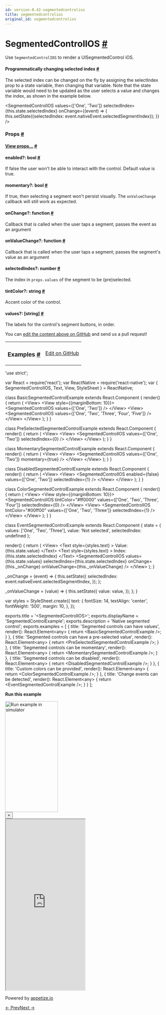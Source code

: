 ```yaml
---
id: version-0.42-segmentedcontrolios
title: segmentedcontrolios
original_id: segmentedcontrolios
---
```

<a id="content"></a><h1><a class="anchor" name="segmentedcontrolios"></a>SegmentedControlIOS <a class="hash-link" href="docs/segmentedcontrolios.html#segmentedcontrolios">#</a></h1><div><div><p>Use <code>SegmentedControlIOS</code> to render a UISegmentedControl iOS.</p><h4><a class="anchor" name="programmatically-changing-selected-index"></a>Programmatically changing selected index <a class="hash-link" href="docs/segmentedcontrolios.html#programmatically-changing-selected-index">#</a></h4><p>The selected index can be changed on the fly by assigning the
selectIndex prop to a state variable, then changing that variable.
Note that the state variable would need to be updated as the user
selects a value and changes the index, as shown in the example below.</p><div class="prism language-javascript">&lt;SegmentedControlIOS
  values<span class="token operator">=</span><span class="token punctuation">{</span><span class="token punctuation">[</span><span class="token string">'One'</span><span class="token punctuation">,</span> <span class="token string">'Two'</span><span class="token punctuation">]</span><span class="token punctuation">}</span>
  selectedIndex<span class="token operator">=</span><span class="token punctuation">{</span><span class="token keyword">this</span><span class="token punctuation">.</span>state<span class="token punctuation">.</span>selectedIndex<span class="token punctuation">}</span>
  onChange<span class="token operator">=</span><span class="token punctuation">{</span><span class="token punctuation">(</span>event<span class="token punctuation">)</span> <span class="token operator">=</span><span class="token operator">&gt;</span> <span class="token punctuation">{</span>
    <span class="token keyword">this</span><span class="token punctuation">.</span><span class="token function">setState<span class="token punctuation">(</span></span><span class="token punctuation">{</span>selectedIndex<span class="token punctuation">:</span> event<span class="token punctuation">.</span>nativeEvent<span class="token punctuation">.</span>selectedSegmentIndex<span class="token punctuation">}</span><span class="token punctuation">)</span><span class="token punctuation">;</span>
  <span class="token punctuation">}</span><span class="token punctuation">}</span>
<span class="token operator">/</span><span class="token operator">&gt;</span></div></div><h3><a class="anchor" name="props"></a>Props <a class="hash-link" href="docs/segmentedcontrolios.html#props">#</a></h3><div class="props"><div class="prop"><h4 class="propTitle"><a class="anchor" name="view"></a><a href="docs/view.html#props">View props...</a> <a class="hash-link" href="docs/segmentedcontrolios.html#view">#</a></h4></div><div class="prop"><h4 class="propTitle"><a class="anchor" name="enabled"></a>enabled?: <span class="propType">bool</span> <a class="hash-link" href="docs/segmentedcontrolios.html#enabled">#</a></h4><div><p>If false the user won't be able to interact with the control.
Default value is true.</p></div></div><div class="prop"><h4 class="propTitle"><a class="anchor" name="momentary"></a>momentary?: <span class="propType">bool</span> <a class="hash-link" href="docs/segmentedcontrolios.html#momentary">#</a></h4><div><p>If true, then selecting a segment won't persist visually.
The <code>onValueChange</code> callback will still work as expected.</p></div></div><div class="prop"><h4 class="propTitle"><a class="anchor" name="onchange"></a>onChange?: <span class="propType">function</span> <a class="hash-link" href="docs/segmentedcontrolios.html#onchange">#</a></h4><div><p>Callback that is called when the user taps a segment;
passes the event as an argument</p></div></div><div class="prop"><h4 class="propTitle"><a class="anchor" name="onvaluechange"></a>onValueChange?: <span class="propType">function</span> <a class="hash-link" href="docs/segmentedcontrolios.html#onvaluechange">#</a></h4><div><p>Callback that is called when the user taps a segment;
passes the segment's value as an argument</p></div></div><div class="prop"><h4 class="propTitle"><a class="anchor" name="selectedindex"></a>selectedIndex?: <span class="propType">number</span> <a class="hash-link" href="docs/segmentedcontrolios.html#selectedindex">#</a></h4><div><p>The index in <code>props.values</code> of the segment to be (pre)selected.</p></div></div><div class="prop"><h4 class="propTitle"><a class="anchor" name="tintcolor"></a>tintColor?: <span class="propType">string</span> <a class="hash-link" href="docs/segmentedcontrolios.html#tintcolor">#</a></h4><div><p>Accent color of the control.</p></div></div><div class="prop"><h4 class="propTitle"><a class="anchor" name="values"></a>values?: <span class="propType"><span>[string]</span></span> <a class="hash-link" href="docs/segmentedcontrolios.html#values">#</a></h4><div><p>The labels for the control's segment buttons, in order.</p></div></div></div></div><p class="edit-page-block">You can <a target="_blank" href="https://github.com/facebook/react-native/blob/master/Libraries/Components/SegmentedControlIOS/SegmentedControlIOS.ios.js">edit the content above on GitHub</a> and send us a pull request!</p><div><div><table width="100%"><tbody><tr><td><h3><a class="anchor" name="examples"></a>Examples <a class="hash-link" href="docs/segmentedcontrolios.html#examples">#</a></h3></td><td style="text-align:right;"><a target="_blank" href="https://github.com/facebook/react-native/blob/master/Examples/UIExplorer/js/SegmentedControlIOSExample.js">Edit on GitHub</a></td></tr></tbody></table><div class="example-container"><div class="prism language-javascript"><span class="token string">'use strict'</span><span class="token punctuation">;</span>

<span class="token keyword">var</span> React <span class="token operator">=</span> <span class="token function">require<span class="token punctuation">(</span></span><span class="token string">'react'</span><span class="token punctuation">)</span><span class="token punctuation">;</span>
<span class="token keyword">var</span> ReactNative <span class="token operator">=</span> <span class="token function">require<span class="token punctuation">(</span></span><span class="token string">'react-native'</span><span class="token punctuation">)</span><span class="token punctuation">;</span>
<span class="token keyword">var</span> <span class="token punctuation">{</span>
  SegmentedControlIOS<span class="token punctuation">,</span>
  Text<span class="token punctuation">,</span>
  View<span class="token punctuation">,</span>
  StyleSheet
<span class="token punctuation">}</span> <span class="token operator">=</span> ReactNative<span class="token punctuation">;</span>

class <span class="token class-name">BasicSegmentedControlExample</span> extends <span class="token class-name">React<span class="token punctuation">.</span>Component</span> <span class="token punctuation">{</span>
  <span class="token function">render<span class="token punctuation">(</span></span><span class="token punctuation">)</span> <span class="token punctuation">{</span>
    <span class="token keyword">return</span> <span class="token punctuation">(</span>
      &lt;View<span class="token operator">&gt;</span>
        &lt;View style<span class="token operator">=</span><span class="token punctuation">{</span><span class="token punctuation">{</span>marginBottom<span class="token punctuation">:</span> <span class="token number">10</span><span class="token punctuation">}</span><span class="token punctuation">}</span><span class="token operator">&gt;</span>
          &lt;SegmentedControlIOS values<span class="token operator">=</span><span class="token punctuation">{</span><span class="token punctuation">[</span><span class="token string">'One'</span><span class="token punctuation">,</span> <span class="token string">'Two'</span><span class="token punctuation">]</span><span class="token punctuation">}</span> <span class="token operator">/</span><span class="token operator">&gt;</span>
        &lt;<span class="token operator">/</span>View<span class="token operator">&gt;</span>
        &lt;View<span class="token operator">&gt;</span>
          &lt;SegmentedControlIOS values<span class="token operator">=</span><span class="token punctuation">{</span><span class="token punctuation">[</span><span class="token string">'One'</span><span class="token punctuation">,</span> <span class="token string">'Two'</span><span class="token punctuation">,</span> <span class="token string">'Three'</span><span class="token punctuation">,</span> <span class="token string">'Four'</span><span class="token punctuation">,</span> <span class="token string">'Five'</span><span class="token punctuation">]</span><span class="token punctuation">}</span> <span class="token operator">/</span><span class="token operator">&gt;</span>
        &lt;<span class="token operator">/</span>View<span class="token operator">&gt;</span>
      &lt;<span class="token operator">/</span>View<span class="token operator">&gt;</span>
    <span class="token punctuation">)</span><span class="token punctuation">;</span>
  <span class="token punctuation">}</span>
<span class="token punctuation">}</span>

class <span class="token class-name">PreSelectedSegmentedControlExample</span> extends <span class="token class-name">React<span class="token punctuation">.</span>Component</span> <span class="token punctuation">{</span>
  <span class="token function">render<span class="token punctuation">(</span></span><span class="token punctuation">)</span> <span class="token punctuation">{</span>
    <span class="token keyword">return</span> <span class="token punctuation">(</span>
      &lt;View<span class="token operator">&gt;</span>
        &lt;View<span class="token operator">&gt;</span>
          &lt;SegmentedControlIOS values<span class="token operator">=</span><span class="token punctuation">{</span><span class="token punctuation">[</span><span class="token string">'One'</span><span class="token punctuation">,</span> <span class="token string">'Two'</span><span class="token punctuation">]</span><span class="token punctuation">}</span> selectedIndex<span class="token operator">=</span><span class="token punctuation">{</span><span class="token number">0</span><span class="token punctuation">}</span> <span class="token operator">/</span><span class="token operator">&gt;</span>
        &lt;<span class="token operator">/</span>View<span class="token operator">&gt;</span>
      &lt;<span class="token operator">/</span>View<span class="token operator">&gt;</span>
    <span class="token punctuation">)</span><span class="token punctuation">;</span>
  <span class="token punctuation">}</span>
<span class="token punctuation">}</span>

class <span class="token class-name">MomentarySegmentedControlExample</span> extends <span class="token class-name">React<span class="token punctuation">.</span>Component</span> <span class="token punctuation">{</span>
  <span class="token function">render<span class="token punctuation">(</span></span><span class="token punctuation">)</span> <span class="token punctuation">{</span>
    <span class="token keyword">return</span> <span class="token punctuation">(</span>
      &lt;View<span class="token operator">&gt;</span>
        &lt;View<span class="token operator">&gt;</span>
          &lt;SegmentedControlIOS values<span class="token operator">=</span><span class="token punctuation">{</span><span class="token punctuation">[</span><span class="token string">'One'</span><span class="token punctuation">,</span> <span class="token string">'Two'</span><span class="token punctuation">]</span><span class="token punctuation">}</span> momentary<span class="token operator">=</span><span class="token punctuation">{</span><span class="token boolean">true</span><span class="token punctuation">}</span> <span class="token operator">/</span><span class="token operator">&gt;</span>
        &lt;<span class="token operator">/</span>View<span class="token operator">&gt;</span>
      &lt;<span class="token operator">/</span>View<span class="token operator">&gt;</span>
    <span class="token punctuation">)</span><span class="token punctuation">;</span>
  <span class="token punctuation">}</span>
<span class="token punctuation">}</span>

class <span class="token class-name">DisabledSegmentedControlExample</span> extends <span class="token class-name">React<span class="token punctuation">.</span>Component</span> <span class="token punctuation">{</span>
  <span class="token function">render<span class="token punctuation">(</span></span><span class="token punctuation">)</span> <span class="token punctuation">{</span>
    <span class="token keyword">return</span> <span class="token punctuation">(</span>
      &lt;View<span class="token operator">&gt;</span>
        &lt;View<span class="token operator">&gt;</span>
          &lt;SegmentedControlIOS enabled<span class="token operator">=</span><span class="token punctuation">{</span><span class="token boolean">false</span><span class="token punctuation">}</span> values<span class="token operator">=</span><span class="token punctuation">{</span><span class="token punctuation">[</span><span class="token string">'One'</span><span class="token punctuation">,</span> <span class="token string">'Two'</span><span class="token punctuation">]</span><span class="token punctuation">}</span> selectedIndex<span class="token operator">=</span><span class="token punctuation">{</span><span class="token number">1</span><span class="token punctuation">}</span> <span class="token operator">/</span><span class="token operator">&gt;</span>
        &lt;<span class="token operator">/</span>View<span class="token operator">&gt;</span>
      &lt;<span class="token operator">/</span>View<span class="token operator">&gt;</span>
    <span class="token punctuation">)</span><span class="token punctuation">;</span>
  <span class="token punctuation">}</span>
<span class="token punctuation">}</span>

class <span class="token class-name">ColorSegmentedControlExample</span> extends <span class="token class-name">React<span class="token punctuation">.</span>Component</span> <span class="token punctuation">{</span>
  <span class="token function">render<span class="token punctuation">(</span></span><span class="token punctuation">)</span> <span class="token punctuation">{</span>
    <span class="token keyword">return</span> <span class="token punctuation">(</span>
      &lt;View<span class="token operator">&gt;</span>
        &lt;View style<span class="token operator">=</span><span class="token punctuation">{</span><span class="token punctuation">{</span>marginBottom<span class="token punctuation">:</span> <span class="token number">10</span><span class="token punctuation">}</span><span class="token punctuation">}</span><span class="token operator">&gt;</span>
          &lt;SegmentedControlIOS tintColor<span class="token operator">=</span><span class="token string">"#ff0000"</span> values<span class="token operator">=</span><span class="token punctuation">{</span><span class="token punctuation">[</span><span class="token string">'One'</span><span class="token punctuation">,</span> <span class="token string">'Two'</span><span class="token punctuation">,</span> <span class="token string">'Three'</span><span class="token punctuation">,</span> <span class="token string">'Four'</span><span class="token punctuation">]</span><span class="token punctuation">}</span> selectedIndex<span class="token operator">=</span><span class="token punctuation">{</span><span class="token number">0</span><span class="token punctuation">}</span> <span class="token operator">/</span><span class="token operator">&gt;</span>
        &lt;<span class="token operator">/</span>View<span class="token operator">&gt;</span>
        &lt;View<span class="token operator">&gt;</span>
          &lt;SegmentedControlIOS tintColor<span class="token operator">=</span><span class="token string">"#00ff00"</span> values<span class="token operator">=</span><span class="token punctuation">{</span><span class="token punctuation">[</span><span class="token string">'One'</span><span class="token punctuation">,</span> <span class="token string">'Two'</span><span class="token punctuation">,</span> <span class="token string">'Three'</span><span class="token punctuation">]</span><span class="token punctuation">}</span> selectedIndex<span class="token operator">=</span><span class="token punctuation">{</span><span class="token number">1</span><span class="token punctuation">}</span> <span class="token operator">/</span><span class="token operator">&gt;</span>
        &lt;<span class="token operator">/</span>View<span class="token operator">&gt;</span>
      &lt;<span class="token operator">/</span>View<span class="token operator">&gt;</span>
    <span class="token punctuation">)</span><span class="token punctuation">;</span>
  <span class="token punctuation">}</span>
<span class="token punctuation">}</span>

class <span class="token class-name">EventSegmentedControlExample</span> extends <span class="token class-name">React<span class="token punctuation">.</span>Component</span> <span class="token punctuation">{</span>
  state <span class="token operator">=</span> <span class="token punctuation">{</span>
    values<span class="token punctuation">:</span> <span class="token punctuation">[</span><span class="token string">'One'</span><span class="token punctuation">,</span> <span class="token string">'Two'</span><span class="token punctuation">,</span> <span class="token string">'Three'</span><span class="token punctuation">]</span><span class="token punctuation">,</span>
    value<span class="token punctuation">:</span> <span class="token string">'Not selected'</span><span class="token punctuation">,</span>
    selectedIndex<span class="token punctuation">:</span> undefined
  <span class="token punctuation">}</span><span class="token punctuation">;</span>

  <span class="token function">render<span class="token punctuation">(</span></span><span class="token punctuation">)</span> <span class="token punctuation">{</span>
    <span class="token keyword">return</span> <span class="token punctuation">(</span>
      &lt;View<span class="token operator">&gt;</span>
        &lt;Text style<span class="token operator">=</span><span class="token punctuation">{</span>styles<span class="token punctuation">.</span>text<span class="token punctuation">}</span> <span class="token operator">&gt;</span>
          Value<span class="token punctuation">:</span> <span class="token punctuation">{</span><span class="token keyword">this</span><span class="token punctuation">.</span>state<span class="token punctuation">.</span>value<span class="token punctuation">}</span>
        &lt;<span class="token operator">/</span>Text<span class="token operator">&gt;</span>
        &lt;Text style<span class="token operator">=</span><span class="token punctuation">{</span>styles<span class="token punctuation">.</span>text<span class="token punctuation">}</span> <span class="token operator">&gt;</span>
          Index<span class="token punctuation">:</span> <span class="token punctuation">{</span><span class="token keyword">this</span><span class="token punctuation">.</span>state<span class="token punctuation">.</span>selectedIndex<span class="token punctuation">}</span>
        &lt;<span class="token operator">/</span>Text<span class="token operator">&gt;</span>
        &lt;SegmentedControlIOS
          values<span class="token operator">=</span><span class="token punctuation">{</span><span class="token keyword">this</span><span class="token punctuation">.</span>state<span class="token punctuation">.</span>values<span class="token punctuation">}</span>
          selectedIndex<span class="token operator">=</span><span class="token punctuation">{</span><span class="token keyword">this</span><span class="token punctuation">.</span>state<span class="token punctuation">.</span>selectedIndex<span class="token punctuation">}</span>
          onChange<span class="token operator">=</span><span class="token punctuation">{</span><span class="token keyword">this</span><span class="token punctuation">.</span>_onChange<span class="token punctuation">}</span>
          onValueChange<span class="token operator">=</span><span class="token punctuation">{</span><span class="token keyword">this</span><span class="token punctuation">.</span>_onValueChange<span class="token punctuation">}</span> <span class="token operator">/</span><span class="token operator">&gt;</span>
      &lt;<span class="token operator">/</span>View<span class="token operator">&gt;</span>
    <span class="token punctuation">)</span><span class="token punctuation">;</span>
  <span class="token punctuation">}</span>

  _onChange <span class="token operator">=</span> <span class="token punctuation">(</span>event<span class="token punctuation">)</span> <span class="token operator">=</span><span class="token operator">&gt;</span> <span class="token punctuation">{</span>
    <span class="token keyword">this</span><span class="token punctuation">.</span><span class="token function">setState<span class="token punctuation">(</span></span><span class="token punctuation">{</span>
      selectedIndex<span class="token punctuation">:</span> event<span class="token punctuation">.</span>nativeEvent<span class="token punctuation">.</span>selectedSegmentIndex<span class="token punctuation">,</span>
    <span class="token punctuation">}</span><span class="token punctuation">)</span><span class="token punctuation">;</span>
  <span class="token punctuation">}</span><span class="token punctuation">;</span>

  _onValueChange <span class="token operator">=</span> <span class="token punctuation">(</span>value<span class="token punctuation">)</span> <span class="token operator">=</span><span class="token operator">&gt;</span> <span class="token punctuation">{</span>
    <span class="token keyword">this</span><span class="token punctuation">.</span><span class="token function">setState<span class="token punctuation">(</span></span><span class="token punctuation">{</span>
      value<span class="token punctuation">:</span> value<span class="token punctuation">,</span>
    <span class="token punctuation">}</span><span class="token punctuation">)</span><span class="token punctuation">;</span>
  <span class="token punctuation">}</span><span class="token punctuation">;</span>
<span class="token punctuation">}</span>

<span class="token keyword">var</span> styles <span class="token operator">=</span> StyleSheet<span class="token punctuation">.</span><span class="token function">create<span class="token punctuation">(</span></span><span class="token punctuation">{</span>
  text<span class="token punctuation">:</span> <span class="token punctuation">{</span>
    fontSize<span class="token punctuation">:</span> <span class="token number">14</span><span class="token punctuation">,</span>
    textAlign<span class="token punctuation">:</span> <span class="token string">'center'</span><span class="token punctuation">,</span>
    fontWeight<span class="token punctuation">:</span> <span class="token string">'500'</span><span class="token punctuation">,</span>
    margin<span class="token punctuation">:</span> <span class="token number">10</span><span class="token punctuation">,</span>
  <span class="token punctuation">}</span><span class="token punctuation">,</span>
<span class="token punctuation">}</span><span class="token punctuation">)</span><span class="token punctuation">;</span>

exports<span class="token punctuation">.</span>title <span class="token operator">=</span> <span class="token string">'&lt;SegmentedControlIOS&gt;'</span><span class="token punctuation">;</span>
exports<span class="token punctuation">.</span>displayName <span class="token operator">=</span> <span class="token string">'SegmentedControlExample'</span><span class="token punctuation">;</span>
exports<span class="token punctuation">.</span>description <span class="token operator">=</span> <span class="token string">'Native segmented control'</span><span class="token punctuation">;</span>
exports<span class="token punctuation">.</span>examples <span class="token operator">=</span> <span class="token punctuation">[</span>
  <span class="token punctuation">{</span>
    title<span class="token punctuation">:</span> <span class="token string">'Segmented controls can have values'</span><span class="token punctuation">,</span>
    <span class="token function">render<span class="token punctuation">(</span></span><span class="token punctuation">)</span><span class="token punctuation">:</span> React<span class="token punctuation">.</span>Element&lt;any<span class="token operator">&gt;</span> <span class="token punctuation">{</span> <span class="token keyword">return</span> &lt;BasicSegmentedControlExample <span class="token operator">/</span><span class="token operator">&gt;</span><span class="token punctuation">;</span> <span class="token punctuation">}</span>
  <span class="token punctuation">}</span><span class="token punctuation">,</span>
  <span class="token punctuation">{</span>
    title<span class="token punctuation">:</span> <span class="token string">'Segmented controls can have a pre-selected value'</span><span class="token punctuation">,</span>
    <span class="token function">render<span class="token punctuation">(</span></span><span class="token punctuation">)</span><span class="token punctuation">:</span> React<span class="token punctuation">.</span>Element&lt;any<span class="token operator">&gt;</span> <span class="token punctuation">{</span> <span class="token keyword">return</span> &lt;PreSelectedSegmentedControlExample <span class="token operator">/</span><span class="token operator">&gt;</span><span class="token punctuation">;</span> <span class="token punctuation">}</span>
  <span class="token punctuation">}</span><span class="token punctuation">,</span>
  <span class="token punctuation">{</span>
    title<span class="token punctuation">:</span> <span class="token string">'Segmented controls can be momentary'</span><span class="token punctuation">,</span>
    <span class="token function">render<span class="token punctuation">(</span></span><span class="token punctuation">)</span><span class="token punctuation">:</span> React<span class="token punctuation">.</span>Element&lt;any<span class="token operator">&gt;</span> <span class="token punctuation">{</span> <span class="token keyword">return</span> &lt;MomentarySegmentedControlExample <span class="token operator">/</span><span class="token operator">&gt;</span><span class="token punctuation">;</span> <span class="token punctuation">}</span>
  <span class="token punctuation">}</span><span class="token punctuation">,</span>
  <span class="token punctuation">{</span>
    title<span class="token punctuation">:</span> <span class="token string">'Segmented controls can be disabled'</span><span class="token punctuation">,</span>
    <span class="token function">render<span class="token punctuation">(</span></span><span class="token punctuation">)</span><span class="token punctuation">:</span> React<span class="token punctuation">.</span>Element&lt;any<span class="token operator">&gt;</span> <span class="token punctuation">{</span> <span class="token keyword">return</span> &lt;DisabledSegmentedControlExample <span class="token operator">/</span><span class="token operator">&gt;</span><span class="token punctuation">;</span> <span class="token punctuation">}</span>
  <span class="token punctuation">}</span><span class="token punctuation">,</span>
  <span class="token punctuation">{</span>
    title<span class="token punctuation">:</span> <span class="token string">'Custom colors can be provided'</span><span class="token punctuation">,</span>
    <span class="token function">render<span class="token punctuation">(</span></span><span class="token punctuation">)</span><span class="token punctuation">:</span> React<span class="token punctuation">.</span>Element&lt;any<span class="token operator">&gt;</span> <span class="token punctuation">{</span> <span class="token keyword">return</span> &lt;ColorSegmentedControlExample <span class="token operator">/</span><span class="token operator">&gt;</span><span class="token punctuation">;</span> <span class="token punctuation">}</span>
  <span class="token punctuation">}</span><span class="token punctuation">,</span>
  <span class="token punctuation">{</span>
    title<span class="token punctuation">:</span> <span class="token string">'Change events can be detected'</span><span class="token punctuation">,</span>
    <span class="token function">render<span class="token punctuation">(</span></span><span class="token punctuation">)</span><span class="token punctuation">:</span> React<span class="token punctuation">.</span>Element&lt;any<span class="token operator">&gt;</span> <span class="token punctuation">{</span> <span class="token keyword">return</span> &lt;EventSegmentedControlExample <span class="token operator">/</span><span class="token operator">&gt;</span><span class="token punctuation">;</span> <span class="token punctuation">}</span>
  <span class="token punctuation">}</span>
<span class="token punctuation">]</span><span class="token punctuation">;</span></div><div class="embedded-simulator"><p><a class="modal-button-open"><strong>Run this example</strong></a></p><div class="modal-button-open modal-button-open-img"><img alt="Run example in simulator" width="170" height="356" src="img/uiexplorer_main_ios.png"></div><div><div class="modal"><div class="modal-content"><button class="modal-button-close">×</button><div class="center"><iframe class="simulator" src="https://appetize.io/embed/7vdfm9h3e6vuf4gfdm7r5rgc48?device=iphone6s&amp;scale=60&amp;autoplay=false&amp;orientation=portrait&amp;deviceColor=white&amp;params=%7B%22route%22%3A%22SegmentedControlIOS%22%7D" width="256" height="550" scrolling="no"></iframe><p>Powered by <a target="_blank" href="https://appetize.io">appetize.io</a></p></div></div></div><div class="modal-backdrop"></div></div></div></div></div></div><div class="docs-prevnext"><a class="docs-prev" href="docs/scrollview.html#content">← Prev</a><a class="docs-next" href="docs/slider.html#content">Next →</a></div>